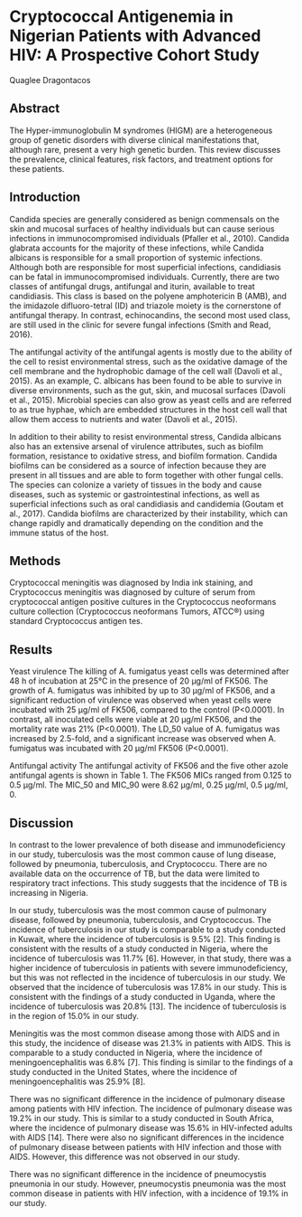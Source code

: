 # Cryptococcal Antigenemia in Nigerian Patients with Advanced HIV: A Prospective Cohort Study
Quaglee Dragontacos


## Abstract
The Hyper-immunoglobulin M syndromes (HIGM) are a heterogeneous group of genetic disorders with diverse clinical manifestations that, although rare, present a very high genetic burden. This review discusses the prevalence, clinical features, risk factors, and treatment options for these patients.


## Introduction
Candida species are generally considered as benign commensals on the skin and mucosal surfaces of healthy individuals but can cause serious infections in immunocompromised individuals (Pfaller et al., 2010). Candida glabrata accounts for the majority of these infections, while Candida albicans is responsible for a small proportion of systemic infections. Although both are responsible for most superficial infections, candidiasis can be fatal in immunocompromised individuals. Currently, there are two classes of antifungal drugs, antifungal and iturin, available to treat candidiasis. This class is based on the polyene amphotericin B (AMB), and the imidazole difluoro-tetral (ID) and triazole moiety is the cornerstone of antifungal therapy. In contrast, echinocandins, the second most used class, are still used in the clinic for severe fungal infections (Smith and Read, 2016).

The antifungal activity of the antifungal agents is mostly due to the ability of the cell to resist environmental stress, such as the oxidative damage of the cell membrane and the hydrophobic damage of the cell wall (Davoli et al., 2015). As an example, C. albicans has been found to be able to survive in diverse environments, such as the gut, skin, and mucosal surfaces (Davoli et al., 2015). Microbial species can also grow as yeast cells and are referred to as true hyphae, which are embedded structures in the host cell wall that allow them access to nutrients and water (Davoli et al., 2015).

In addition to their ability to resist environmental stress, Candida albicans also has an extensive arsenal of virulence attributes, such as biofilm formation, resistance to oxidative stress, and biofilm formation. Candida biofilms can be considered as a source of infection because they are present in all tissues and are able to form together with other fungal cells. The species can colonize a variety of tissues in the body and cause diseases, such as systemic or gastrointestinal infections, as well as superficial infections such as oral candidiasis and candidemia (Goutam et al., 2017). Candida biofilms are characterized by their instability, which can change rapidly and dramatically depending on the condition and the immune status of the host.


## Methods
Cryptococcal meningitis was diagnosed by India ink staining, and Cryptococcus meningitis was diagnosed by culture of serum from cryptococcal antigen positive cultures in the Cryptococcus neoformans culture collection (Cryptococcus neoformans Tumors, ATCC®) using standard Cryptococcus antigen tes.


## Results
Yeast virulence
The killing of A. fumigatus yeast cells was determined after 48 h of incubation at 25°C in the presence of 20 µg/ml of FK506. The growth of A. fumigatus was inhibited by up to 30 µg/ml of FK506, and a significant reduction of virulence was observed when yeast cells were incubated with 25 µg/ml of FK506, compared to the control (P<0.0001). In contrast, all inoculated cells were viable at 20 µg/ml FK506, and the mortality rate was 21% (P<0.0001). The LD_50 value of A. fumigatus was increased by 2.5-fold, and a significant increase was observed when A. fumigatus was incubated with 20 µg/ml FK506 (P<0.0001).

Antifungal activity
The antifungal activity of FK506 and the five other azole antifungal agents is shown in Table 1. The FK506 MICs ranged from 0.125 to 0.5 µg/ml. The MIC_50 and MIC_90 were 8.62 µg/ml, 0.25 µg/ml, 0.5 µg/ml, 0.


## Discussion

In contrast to the lower prevalence of both disease and immunodeficiency in our study, tuberculosis was the most common cause of lung disease, followed by pneumonia, tuberculosis, and Cryptococcu. There are no available data on the occurrence of TB, but the data were limited to respiratory tract infections. This study suggests that the incidence of TB is increasing in Nigeria.

In our study, tuberculosis was the most common cause of pulmonary disease, followed by pneumonia, tuberculosis, and Cryptococcus. The incidence of tuberculosis in our study is comparable to a study conducted in Kuwait, where the incidence of tuberculosis is 9.5% [2]. This finding is consistent with the results of a study conducted in Nigeria, where the incidence of tuberculosis was 11.7% [6]. However, in that study, there was a higher incidence of tuberculosis in patients with severe immunodeficiency, but this was not reflected in the incidence of tuberculosis in our study. We observed that the incidence of tuberculosis was 17.8% in our study. This is consistent with the findings of a study conducted in Uganda, where the incidence of tuberculosis was 20.8% [13]. The incidence of tuberculosis is in the region of 15.0% in our study.

Meningitis was the most common disease among those with AIDS and in this study, the incidence of disease was 21.3% in patients with AIDS. This is comparable to a study conducted in Nigeria, where the incidence of meningoencephalitis was 6.8% [7]. This finding is similar to the findings of a study conducted in the United States, where the incidence of meningoencephalitis was 25.9% [8].

There was no significant difference in the incidence of pulmonary disease among patients with HIV infection. The incidence of pulmonary disease was 19.2% in our study. This is similar to a study conducted in South Africa, where the incidence of pulmonary disease was 15.6% in HIV-infected adults with AIDS [14]. There were also no significant differences in the incidence of pulmonary disease between patients with HIV infection and those with AIDS. However, this difference was not observed in our study.

There was no significant difference in the incidence of pneumocystis pneumonia in our study. However, pneumocystis pneumonia was the most common disease in patients with HIV infection, with a incidence of 19.1% in our study.
